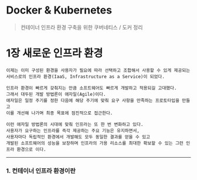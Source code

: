 # Docker & Kubernetes

> 컨테이너 인프라 환경 구축을 위한 쿠버네티스 / 도커 정리

# 1장 새로운 인프라 환경

```
이제는 이미 구성된 환경을 사용자가 필요에 따라 선택하고 조합해서 사용할 수 있게 제공되는
서비스로의 인프라 환경(IaaS, Infrastructure as a Service)이 되었다.

인프라 환경이 빠르게 갖춰지는 만큼 소프트웨어도 빠르게 개발하고 적용되길 고대했다.
그래서 대두된 개발 방법론이 애자일(Agile)이다.
애자일은 일정 주기를 정한 다음에 해당 주기에 맞춰 요구 사항을 만족하는 프로토타입을 만들고
이를 개선해 나가며 최종 목표에 점진적으로 접근한다.

이런 애자일 방법론의 시대에 맞춰 인프라는 또 한 번 변화하고 있다.
사용자가 요구하는 인프라를 즉각 제공하는 주요 기능은 유지하면서,
사용자마다 독립적인 환경에서 개발해도 모두 동일한 결과를 얻을 수 있고
개발된 소프트웨어의 성능을 보장하며 인프라의 가용 리소스를 최대한 확보할 수 있는 그런 인프라 환경으로 이다.
```

---

### 1. 컨테이너 인프라 환경이란

